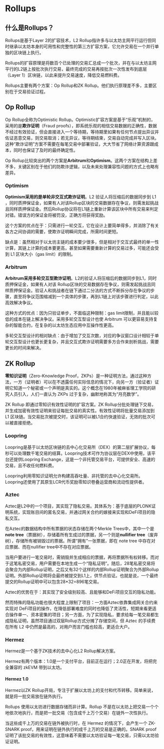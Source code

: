 # Rollups

## 什么是Rollups？

Rollups是基于Layer 2的扩容技术，L2 Rollup指许多与以太坊主网平行运行但同时继承以太坊本身的可用性和完整性的第三方扩容方案，它允许交易在一个并行单独的区块链上执行。

Rollups的扩容原理是将数百个已处理的交易汇总成一个批次，并在与以太坊主网平行的L2链上按批次执行交易，最终完成的交易再按批次一次性发布到底层（Layer 1）区块链，以此来提升交易速度，降低交易燃料费。

Rollups主要有两个方案：Op Rollup和ZK Rollup。他们执行原理差不多，主要区别在于交易验证过程。

## Op Rollup

Op Rollup全称为Optimistic Rollup。Optimistic扩容方案是基于“乐观”机制的，采用的是**欺诈证明**（Fraud proofs），即系统乐观的相信交易数据的正确性，数据不经过有效验证，但会直接进入一个等待期，等待期里如果有任何节点提出异议并佐证恶意交易，则交易取消；若无异议，等待期结束，交易自动完成并写入区块。这种“欺诈证明”方案不需要在每笔交易中部署验证，大大节省了网络计算资源跟成本，同时也保证了及时的最终确定性。

Op Rollup比较突出的两个方案是**Arbitrum**和**Optimism**。这两个方案在结构上差不多，关键区别在于他们的防欺诈逻辑，以及未来处理兼容性问题的方式上也略有差异。

### Optimism

**Optimism采用的是单轮非交互式欺诈证明**。L2 验证人将压缩后的数据同步到 L1 ，同时质押保证金，如果有人对该Rollup区块的交易数据存在争议，则需发起挑战且同样质押保证金。然后Rollup协议将在L1链上重新计算该区块中所有交易来判定对错。错误方的保证金将被罚没，正确方将获得奖励。

这个方案的优点在于：只需进行一轮交互，它在设计上要简单得多，并消除了有关各方之间协调的需要，使欺诈证明瞬间完成，所需时间更短。

缺点是：虽然相对于以太坊主链的成本要少很多，但是相对于交互式最终的单一性计算，其链上计算的成本要更高，甚至如果需要重新计算的交易过多，可能还会受到 L1 区块大小（gas limit）的限制。

### Arbitrum

**Arbitrum采用多轮交互型欺诈证明**。L2的验证人将压缩后的数据同步到L1，同时质押保证金，如果有人对该 Rollup区块的交易数据存在争议，则需发起挑战且同样质押保证金。验证人和挑战者在链下通过二分法的方式不断拆分存在争议的步骤，直至将争议范围缩减到一个具体的步骤，再到L1链上对该步骤进行判定，以此高效解决争议。

这种方式的优点：因为只验证单步，不面临这种限制：gas limit限制，并且能以较低的成本在链上解决争议。采用多轮交互型设计也使 Arbitrum 可以更容易支持复杂的智能合约，在复杂的以太坊生态应用中互操作性更高。

多轮交互型设计的相对缺点：由于增加了交互次数，对应的争议窗口设计相较于单轮交互型设计也更长更复杂，并且交互式欺诈证明需要多方合作来剖析挑战，需要更长的时间来解决。

## ZK Rollup

**零知识证明**（Zero-Knowledge Proof，ZKPs）是一种证明方法，通过这种方法，一方（证明者）可以在不透露任何实际信息的情况下，向另一方（验证者）证明它知道一个秘密或一个声明是真实的。这个概念在1980年被麻省理工学院的研究人员引入，人们一直认为 ZKPs 过于复杂，幽默地称其为“月亮数学”。

ZK Rollup 即通过零知识有效性证明的扩容方案。ZK Rollup分批处理链下交易，并生成加密有效性证明来验证每批交易的真实性。有效性证明将批量交易添加到 L1 区块链。当交易批次被提交时，该证明可以被L1合约快速验证，无效的批次可以被直接拒绝。

### Loopring

Loopring是基于以太坊区块链的去中心化交易所（DEX）的第二层扩展协议，每秒可以处理数千笔交易的结算。Loopring技术可作为协议层在DEX中使用，该平台还提供Loopring Exchange，这是一个非托管交易平台，可提供安全、高速的交易，且不收任何燃料费。

Loopring利用零知识证明允许构建高吞吐量、非托管的去中心化交易所。Loopring还使用了其原生LCR代币奖励零知识卷叠运营商和流动性提供者。

### Aztec

Aztec是L2中的一个项目，其实现了隐私交易。其体系为：基于底层的PLONK证明系统，实现账目间的匿名交易，并通过网关合约的嫁接来实现和DeFi项目的隐私交互。

在Aztec的数据结构中所有票据的状态存储在两个Merkle Trees中，其中一个是**note tree**（票据树），存储着所有生成过的票据，另一个则是**nullifier tree**（废弃树），存储所有被销毁过的票据。所谓“拥有”一张票据，即在 note tree 中存在对应票据、而在nullifier tree中不存在对应票据。

当用户要进行一笔交易时，需销毁并生成相应的票据，再将票据所有权转移。而对于这笔私密交易，用户需要在本地生成一个“隐私证明”。随后，28笔私密交易将会聚合为内部Rollup证明，之后又有32个这样的内部Rollup证明聚合为外部Rollup证明。外部Rollup证明将会最终被提交到L1上，供节点验证。也就是说，一个最终提交的Rollup证明中可以包含28*32=896笔交易。



Aztec的优势在于：其实现了安全级别较高、且能够和DeFi项目交互的隐私功能。

然而特殊的隐私功能也很大程度上限制了项目：一方面Aztec依靠集成网关合约来实现对 DeFi项目的操作，在降低部署难度的同时也降低了灵活性，短期来看更适合操作单一、资本密集的项目；另一方面，为了实现隐私，要求给每一笔交易都生成隐私证明，虽然项目通过双层Rollup方式分摊了存储空间，但 Aztec 的手续费在所有 L2 中仍然是最高的，对用户而言门槛也较高，更适合大户。

### Hermez

Hermez是一个基于ZK技术的去中心化L2 Rollup解决方案。

Hermez有两个版本：1.0是一个支付平台，目前正在运行；2.0正在开发，将把完全兼容的 zkEVM 带到以太坊。

#### Hermez 1.0

Hermez以ZK Rollup开局，专注于扩展以太坊上的支付和代币转移。简单来说，就是将一批交易放在链外执行。

Rollups 使用以太坊进行数据存储而非计算。Rollup 不是在以太坊上把交易一个个地依次地执行，而是把一批交易（包含成千上万个交易）在链外一次性执行。

当这些成千上万的交易在链外被执行时，在 Hermez 的情况下，会产生一个 ZK-SNARK proof，用来证明在链外执行的成千上万的交易是正确的。SNARK proof 证明了该批交易的有效性，这意味着不需要以太坊验证每一笔交易，只需以太坊验证证明。